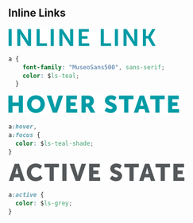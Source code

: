 ## Inline Links

![Inline Link](inlinelink.svg)
```css
a {
    font-family: "MuseoSans500", sans-serif;
    color: $ls-teal;
  }
```

![Inline Link Hover](inlinelink-hover.svg)
```css
a:hover,
a:focus {
  color: $ls-teal-shade;
}
```

![Active Link](inlinelink-active.svg)
```css
a:active {
  color: $ls-grey;
}
```
